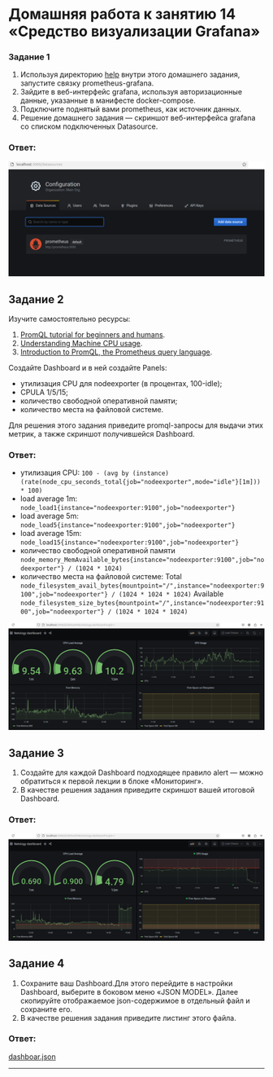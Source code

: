 # Домашняя работа к занятию 14 «Средство визуализации Grafana»

### Задание 1

1. Используя директорию [help](./help) внутри этого домашнего задания, запустите связку prometheus-grafana.
2. Зайдите в веб-интерфейс grafana, используя авторизационные данные, указанные в манифесте docker-compose.
3. Подключите поднятый вами prometheus, как источник данных.
4. Решение домашнего задания — скриншот веб-интерфейса grafana со списком подключенных Datasource.

### Ответ:

![1_1](https://github.com/AlekseyStroitelev/Homework/blob/main/Monitoring/10-monitoring-03-grafana/screenshots/moni1_1.png)

## Задание 2

Изучите самостоятельно ресурсы:

1. [PromQL tutorial for beginners and humans](https://valyala.medium.com/promql-tutorial-for-beginners-9ab455142085).
2. [Understanding Machine CPU usage](https://www.robustperception.io/understanding-machine-cpu-usage).
3. [Introduction to PromQL, the Prometheus query language](https://grafana.com/blog/2020/02/04/introduction-to-promql-the-prometheus-query-language/).

Создайте Dashboard и в ней создайте Panels:

- утилизация CPU для nodeexporter (в процентах, 100-idle);
- CPULA 1/5/15;
- количество свободной оперативной памяти;
- количество места на файловой системе.

Для решения этого задания приведите promql-запросы для выдачи этих метрик, а также скриншот получившейся Dashboard.

### Ответ:

- утилизация CPU: `100 - (avg by (instance) (rate(node_cpu_seconds_total{job="nodeexporter",mode="idle"}[1m])) * 100)`
- load average 1m: `node_load1{instance="nodeexporter:9100",job="nodeexporter"}`
- load average 5m: `node_load5{instance="nodeexporter:9100",job="nodeexporter"}`
- load average 15m: `node_load15{instance="nodeexporter:9100",job="nodeexporter"}`
- количество свободной оперативной памяти `node_memory_MemAvailable_bytes{instance="nodeexporter:9100",job="nodeexporter"} / (1024 * 1024)`
- количество места на файловой системе: Total `node_filesystem_avail_bytes{mountpoint="/",instance="nodeexporter:9100",job="nodeexporter"} / (1024 * 1024 * 1024)`
  Available `node_filesystem_size_bytes{mountpoint="/",instance="nodeexporter:9100",job="nodeexporter"} / (1024 * 1024 * 1024)`

![1_2](https://github.com/AlekseyStroitelev/Homework/blob/main/Monitoring/10-monitoring-03-grafana/screenshots/moni1_2.png)

## Задание 3

1. Создайте для каждой Dashboard подходящее правило alert — можно обратиться к первой лекции в блоке «Мониторинг».
2. В качестве решения задания приведите скриншот вашей итоговой Dashboard.

### Ответ:

![1_3](https://github.com/AlekseyStroitelev/Homework/blob/main/Monitoring/10-monitoring-03-grafana/screenshots/moni1_3.png)

## Задание 4

1. Сохраните ваш Dashboard.Для этого перейдите в настройки Dashboard, выберите в боковом меню «JSON MODEL». Далее скопируйте отображаемое json-содержимое в отдельный файл и сохраните его.
2. В качестве решения задания приведите листинг этого файла.

### Ответ:

[dashboar.json](https://github.com/AlekseyStroitelev/Homework/blob/main/Monitoring/10-monitoring-03-grafana/dashboard.json)

---
